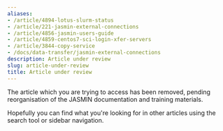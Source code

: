 ```yaml
---
aliases:
- /article/4894-lotus-slurm-status
- /article/221-jasmin-external-connections
- /article/4856-jasmin-users-guide
- /article/4859-centos7-sci-login-xfer-servers
- /article/3844-copy-service
- /docs/data-transfer/jasmin-external-connections
description: Article under review
slug: article-under-review
title: Article under review
---
```


The article which you are trying to access has been removed, pending reorganisation of the JASMIN documentation and training materials.

Hopefully you can find what you're looking for in other articles using the search tool or sidebar navigation.

